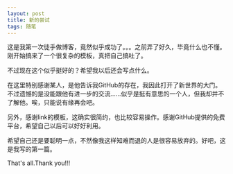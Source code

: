 ```yaml
---
layout: post
title: 新的尝试
tags: 随笔
---
```

这是我第一次徒手做博客，竟然似乎成功了。。。之前弄了好久，毕竟什么也不懂。刚开始搞来了一个很复杂的模板，真把自己搞吐了。

不过现在这个似乎挺好的？希望我以后还会写点什么。

在这里特别感谢某人，是他告诉我GitHub的存在，我因此打开了新世界的大门。不过遗憾的是没能跟他有进一步的交流......似乎是挺有意思的一个人，但我却并不了解他。唉，只能说有缘再会吧。

另外，感谢link的模板，这确实很简约，也比较容易操作。感谢GitHub提供的免费平台，希望自己以后可以好好利用。

希望自己还是要聪明一点，不然像我这样知难而退的人是很容易放弃的。好吧，这是我写的第一篇。

That's all.Thank you!!!
